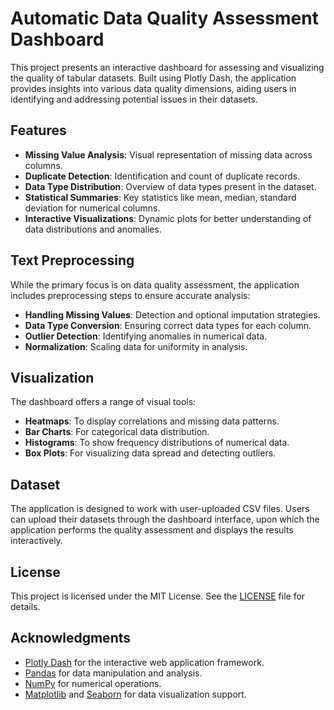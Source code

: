 # Automatic Data Quality Assessment Dashboard

This project presents an interactive dashboard for assessing and visualizing the quality of tabular datasets. Built using Plotly Dash, the application provides insights into various data quality dimensions, aiding users in identifying and addressing potential issues in their datasets.

## Features

- **Missing Value Analysis**: Visual representation of missing data across columns.
- **Duplicate Detection**: Identification and count of duplicate records.
- **Data Type Distribution**: Overview of data types present in the dataset.
- **Statistical Summaries**: Key statistics like mean, median, standard deviation for numerical columns.
- **Interactive Visualizations**: Dynamic plots for better understanding of data distributions and anomalies.

## Text Preprocessing

While the primary focus is on data quality assessment, the application includes preprocessing steps to ensure accurate analysis:

- **Handling Missing Values**: Detection and optional imputation strategies.
- **Data Type Conversion**: Ensuring correct data types for each column.
- **Outlier Detection**: Identifying anomalies in numerical data.
- **Normalization**: Scaling data for uniformity in analysis.

## Visualization

The dashboard offers a range of visual tools:

- **Heatmaps**: To display correlations and missing data patterns.
- **Bar Charts**: For categorical data distribution.
- **Histograms**: To show frequency distributions of numerical data.
- **Box Plots**: For visualizing data spread and detecting outliers.

## Dataset

The application is designed to work with user-uploaded CSV files. Users can upload their datasets through the dashboard interface, upon which the application performs the quality assessment and displays the results interactively.

## License

This project is licensed under the MIT License. See the [LICENSE](LICENSE) file for details.

## Acknowledgments

- [Plotly Dash](https://dash.plotly.com/) for the interactive web application framework.
- [Pandas](https://pandas.pydata.org/) for data manipulation and analysis.
- [NumPy](https://numpy.org/) for numerical operations.
- [Matplotlib](https://matplotlib.org/) and [Seaborn](https://seaborn.pydata.org/) for data visualization support.
